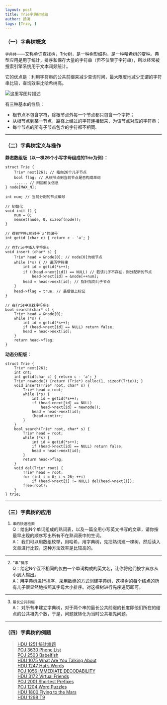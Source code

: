 ```yaml
---
layout: post
title: Trie字典树总结
author: 扬涛
tags: [Trie, ]  
---
```




### （一）字典树概念  

`字典树`——又称单词查找树，Trie树，是一种树形结构，是一种哈希树的变种。典型应用是用于统计，排序和保存大量的字符串（但不仅限于字符串），所以经常被搜索引擎系统用于文本词频统计。

它的优点是：利用字符串的公共前缀来减少查询时间，最大限度地减少无谓的字符串比较，查询效率比哈希树高。

![这里写图片描述](http://img.blog.csdn.net/20151025214627066)


有三种基本的性质：

* 根节点不包含字符，除根节点外每一个节点都只包含一个字符；  
* 从根节点到某一节点，路径上经过的字符连接起来，为该节点对应的字符串；  
* 每个节点的所有子节点包含的字符都不相同.  


----------

### （二）字典树定义与操作

**静态数组版（以一棵26个小写字母组成的Trie为例）：**  

```  
struct Trie {  
    Trie* next[26]; // 指向26个儿子节点  
    bool flag; // 从根节点到当前节点是否构成单词  
	...... // 附加相关信息  
} node[MAX_N];  

int num; // 当前分配的节点编号  
  
// 初始化  
void init () {  
    num = 0;  
    memset(node, 0, sizeof(node));  
}  

// 得到字符c相对于'a'的编号  
int getid (char c) { return c - 'a'; }  
  
// 在Trie中插入字符串s  
void insert (char* s) {  
    Trie* head = &node[0]; // node[0]为根节点  
    while (*s) { // 遍历字符串  
        int id = getid(*s++);  
        if ((head->next[id]) == NULL) // 若该儿子不存在，则分配新的节点  
            head->next[id] = &node[++num];  
        head = head->next[id]; // 指针指向儿子节点  
    }  
	head->flag = true; // 最后做上标记  
}  

// 在Trie中查找字符串s  
bool search(char* s) {  
    Trie* head = &node[0];  
    while (*s) {  
        int id = getid(*s++);  
        if (head->next[id] == NULL) return false;  
        head = head->next[id];  
    }  
    return head->flag;  
}  
```  


**动态分配版：**  


```  
struct Trie {
    Trie* next[26];
    int cnt;
    int getid(char c) { return c - 'a'; }
    Trie* newnode() {return (Trie*) calloc(1, sizeof(Trie)); }
    void insert(Trie* root, char* s) {
        Trie* head = root;
        while (*s) {
            int id = getid(*s++);
            if (head->next[id] == NULL)
                head->next[id] = newnode();
            head = head->next[id];
            (head->cnt)++;
        }
    }
    bool search(Trie* root, char* s) {
        Trie* head = root;
        while (*s) {
            int id = getid(*s++);
            if (head->next[id] == NULL) return false;
            head = head->next[id];
        }
        return head->flag;
    }
    void del(Trie* root) {
        Trie* head = root;
        for (int i = 0; i < 26; ++i)
            if (head->next[i] != NULL) del(head->next[i]);
        free(root);
    }
} trie;  
```  


----------

### （三）字典树的应用


 1) `串的快速检索`  
 Q：给出N个单词组成的熟词表，以及一篇全用小写英文书写的文章，请你按最早出现的顺序写出所有不在熟词表中的生词。  
 A： 我们可以用数组枚举，用哈希，用字典树，先把熟词建一棵树，然后读入文章进行比较，这种方法效率是比较高的。  


----------


 2) `“串”排序`  
 Q：给定N个互不相同的仅由一个单词构成的英文名，让你将他们按字典序从小到大输出。  
 A：用字典树进行排序，采用数组的方式创建字典树，这棵树的每个结点的所有儿子很显然地按照其字母大小排序。对这棵树进行先序遍历即可。  


----------


 3) `最长公共前缀`  
 A： 对所有串建立字典树，对于两个串的最长公共前缀的长度即他们所在的结点的公共祖先个数，于是，问题就转化为当时公共祖先问题。  


----------

### （四）字典树的例题  


> [HDU 1251 统计难题](http://blog.csdn.net/xmzyt1996/article/details/49407595)  
> [POJ 3630 Phone List](http://blog.csdn.net/xmzyt1996/article/details/49408063)  
> [POJ 2503 Babelfish](http://blog.csdn.net/xmzyt1996/article/details/49408175)  
> [HDU 1075 What Are You Talking About](http://blog.csdn.net/xmzyt1996/article/details/49408619)  
> [HDU 1247 Hat’s Words](http://blog.csdn.net/xmzyt1996/article/details/49409031)  
> [POJ 1056 IMMEDIATE DECODABILITY](http://blog.csdn.net/xmzyt1996/article/details/49430881)  
> [HDU 3172 Virtual Friends](http://blog.csdn.net/xmzyt1996/article/details/49431249)  
> [POJ 2001 Shortest Prefixes](http://blog.csdn.net/xmzyt1996/article/details/49431613)  
> [POJ 1204 Word Puzzles](http://blog.csdn.net/xmzyt1996/article/details/49432173)  
> [HDU 1800 Flying to the Mars](http://blog.csdn.net/xmzyt1996/article/details/49432673)  
> [HDU 1298 T9](http://blog.csdn.net/xmzyt1996/article/details/49432775)  
